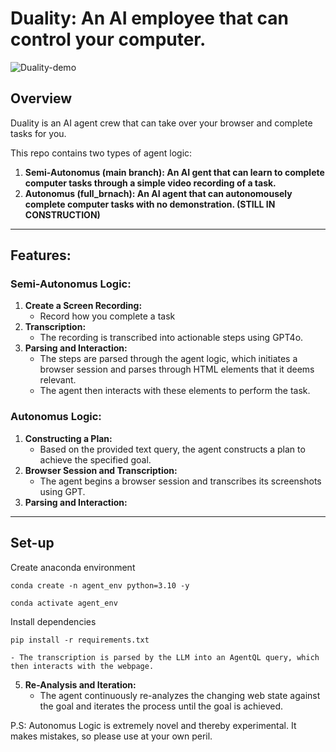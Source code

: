 # Duality: An AI employee that can control your computer.
![Duality-demo](https://github.com/user-attachments/assets/3d9fa8c5-fd6a-4cac-b392-f817ebab7481)

## Overview
Duality is an AI agent crew that can take over your browser and complete tasks for you. 

This repo contains two types of agent logic:
1. **Semi-Autonomus (main branch): An AI gent that can learn to complete computer tasks through a simple video recording of a task.** 
2. **Autonomus (full_brnach): An AI agent that can autonomousely complete computer tasks with no demonstration. (STILL IN CONSTRUCTION)**

---

## Features:
### Semi-Autonomus Logic:
1. **Create a Screen Recording:**
    - Record how you complete a task
2. **Transcription:**
    - The recording is transcribed into actionable steps using GPT4o.
3. **Parsing and Interaction:**
    - The steps are parsed through the agent logic, which initiates a browser session and parses through HTML elements that it deems relevant.
    - The agent then interacts with these elements to perform the task.

### Autonomus Logic:
1. **Constructing a Plan:**
    - Based on the provided text query, the agent constructs a plan to achieve the specified goal.
2. **Browser Session and Transcription:**
    - The agent begins a browser session and transcribes its screenshots using GPT.
3. **Parsing and Interaction:**

---

## Set-up
Create anaconda environment
```
conda create -n agent_env python=3.10 -y 

conda activate agent_env
```

Install dependencies
```
pip install -r requirements.txt
```

    - The transcription is parsed by the LLM into an AgentQL query, which then interacts with the webpage.
5. **Re-Analysis and Iteration:**
    - The agent continuously re-analyzes the changing web state against the goal and iterates the process until the goal is achieved.
   
P.S: Autonomus Logic is extremely novel and thereby experimental. It makes mistakes, so please use at your own peril.
